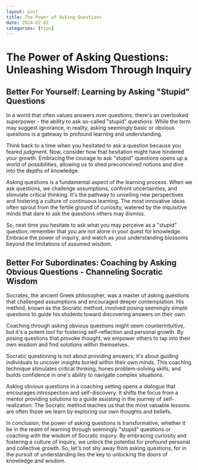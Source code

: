 ```yaml
---
layout: post
title: The Power of Asking Questions
date: 2024-02-01
categories: [tips]
---
```


# The Power of Asking Questions: Unleashing Wisdom Through Inquiry

## Better For Yourself: Learning by Asking "Stupid" Questions

In a world that often values answers over questions, there's an overlooked superpower - the ability to ask so-called "stupid" questions. While the term may suggest ignorance, in reality, asking seemingly basic or obvious questions is a gateway to profound learning and understanding.

Think back to a time when you hesitated to ask a question because you feared judgment. Now, consider how that hesitation might have hindered your growth. Embracing the courage to ask "stupid" questions opens up a world of possibilities, allowing us to shed preconceived notions and dive into the depths of knowledge.

Asking questions is a fundamental aspect of the learning process. When we ask questions, we challenge assumptions, confront uncertainties, and stimulate critical thinking. It's the pathway to unveiling new perspectives and fostering a culture of continuous learning. The most innovative ideas often sprout from the fertile ground of curiosity, watered by the inquisitive minds that dare to ask the questions others may dismiss.

So, next time you hesitate to ask what you may perceive as a "stupid" question, remember that you are not alone in your quest for knowledge. Embrace the power of inquiry, and watch as your understanding blossoms beyond the limitations of assumed wisdom.

## Better For Subordinates: Coaching by Asking Obvious Questions - Channeling Socratic Wisdom

Socrates, the ancient Greek philosopher, was a master of asking questions that challenged assumptions and encouraged deeper contemplation. His method, known as the Socratic method, involved posing seemingly simple questions to guide his students toward discovering answers on their own.

Coaching through asking obvious questions might seem counterintuitive, but it's a potent tool for fostering self-reflection and personal growth. By posing questions that provoke thought, we empower others to tap into their own wisdom and find solutions within themselves.

Socratic questioning is not about providing answers; it's about guiding individuals to uncover insights buried within their own minds. This coaching technique stimulates critical thinking, hones problem-solving skills, and builds confidence in one's ability to navigate complex situations.

Asking obvious questions in a coaching setting opens a dialogue that encourages introspection and self-discovery. It shifts the focus from a mentor providing solutions to a guide assisting in the journey of self-realization. The Socratic method teaches us that the most valuable lessons are often those we learn by exploring our own thoughts and beliefs.

In conclusion, the power of asking questions is transformative, whether it be in the realm of learning through seemingly "stupid" questions or coaching with the wisdom of Socratic inquiry. By embracing curiosity and fostering a culture of inquiry, we unlock the potential for profound personal and collective growth. So, let's not shy away from asking questions, for in the pursuit of understanding lies the key to unlocking the doors of knowledge and wisdom.